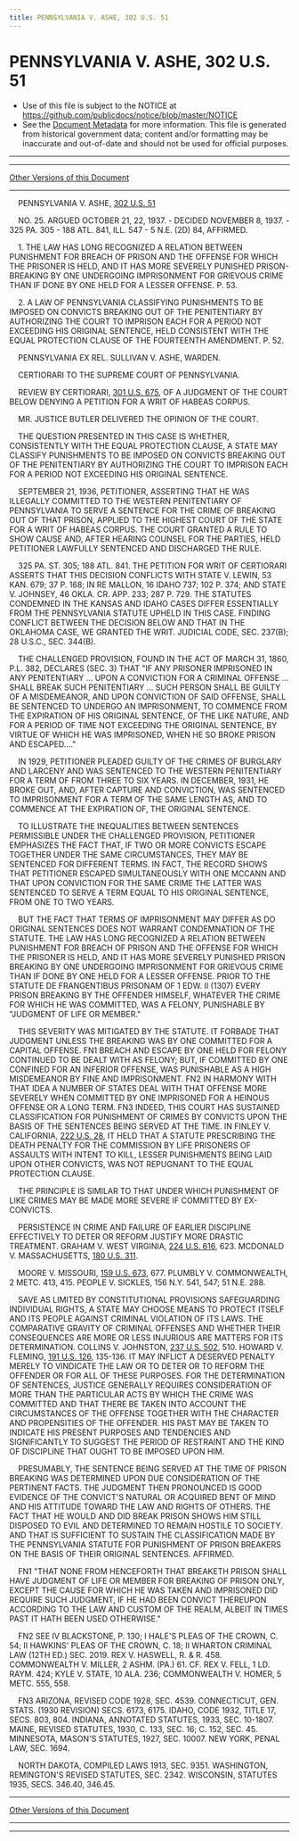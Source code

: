 ```yaml
---
title: PENNSYLVANIA V. ASHE, 302 U.S. 51
---
```


# PENNSYLVANIA V. ASHE, 302 U.S. 51

* Use of this file is subject to the NOTICE at https://github.com/publicdocs/notice/blob/master/NOTICE
* See the [Document Metadata](../../../index.md) for more information.
  This file is generated from historical government data; content and/or formatting may be inaccurate and out-of-date and should not be used for official purposes.

----------
----------

[Other Versions of this Document](https://publicdocs.github.io/go/links?ns=uslm-x&ref=%2Fus%2Fcourts%2Fscotus%2FusReporter%2F302%2F51)

----------

    PENNSYLVANIA V. ASHE, [302 U.S. 51][/us/courts/scotus/usReporter/302/51]

    NO. 25.  ARGUED OCTOBER 21, 22, 1937.  - DECIDED NOVEMBER 8, 1937.  - 325 PA. 305 - 188 ATL. 841, ILL. 547 - 5 N.E. (2D) 84, AFFIRMED.

    1.  THE LAW HAS LONG RECOGNIZED A RELATION BETWEEN PUNISHMENT FOR BREACH OF PRISON AND THE OFFENSE FOR WHICH THE PRISONER IS HELD, AND IT HAS MORE SEVERELY PUNISHED PRISON-BREAKING BY ONE UNDERGOING IMPRISONMENT FOR GRIEVOUS CRIME THAN IF DONE BY ONE HELD FOR A LESSER OFFENSE.  P. 53.

    2.  A LAW OF PENNSYLVANIA CLASSIFYING PUNISHMENTS TO BE IMPOSED ON CONVICTS BREAKING OUT OF THE PENITENTIARY BY AUTHORIZING THE COURT TO IMPRISON EACH FOR A PERIOD NOT EXCEEDING HIS ORIGINAL SENTENCE, HELD CONSISTENT WITH THE EQUAL PROTECTION CLAUSE OF THE FOURTEENTH AMENDMENT.  P. 52.

    PENNSYLVANIA EX REL. SULLIVAN V. ASHE, WARDEN.

    CERTIORARI TO THE SUPREME COURT OF PENNSYLVANIA.

    REVIEW BY CERTIORARI, [301 U.S. 675][/us/courts/scotus/usReporter/301/675], OF A JUDGMENT OF THE COURT BELOW DENYING A PETITION FOR A WRIT OF HABEAS CORPUS.

    MR. JUSTICE BUTLER DELIVERED THE OPINION OF THE COURT.

    THE QUESTION PRESENTED IN THIS CASE IS WHETHER, CONSISTENTLY WITH THE EQUAL PROTECTION CLAUSE, A STATE MAY CLASSIFY PUNISHMENTS TO BE IMPOSED ON CONVICTS BREAKING OUT OF THE PENITENTIARY BY AUTHORIZING THE COURT TO IMPRISON EACH FOR A PERIOD NOT EXCEEDING HIS ORIGINAL SENTENCE.

    SEPTEMBER 21, 1936, PETITIONER, ASSERTING THAT HE WAS ILLEGALLY COMMITTED TO THE WESTERN PENITENTIARY OF PENNSYLVANIA TO SERVE A SENTENCE FOR THE CRIME OF BREAKING OUT OF THAT PRISON, APPLIED TO THE HIGHEST COURT OF THE STATE FOR A WRIT OF HABEAS CORPUS.  THE COURT GRANTED A RULE TO SHOW CAUSE AND, AFTER HEARING COUNSEL FOR THE PARTIES, HELD PETITIONER LAWFULLY SENTENCED AND DISCHARGED THE RULE.

    325 PA. ST. 305; 188 ATL. 841.  THE PETITION FOR WRIT OF CERTIORARI ASSERTS THAT THIS DECISION CONFLICTS WITH STATE V. LEWIN, 53 KAN. 679; 37 P. 168; IN RE MALLON, 16 IDAHO 737; 102 P. 374; AND STATE V. JOHNSEY, 46 OKLA. CR. APP. 233; 287 P. 729.  THE STATUTES CONDEMNED IN THE KANSAS AND IDAHO CASES DIFFER ESSENTIALLY FROM THE PENNSYLVANIA STATUTE UPHELD IN THIS CASE.  FINDING CONFLICT BETWEEN THE DECISION BELOW AND THAT IN THE OKLAHOMA CASE, WE GRANTED THE WRIT.  JUDICIAL CODE, SEC. 237(B); 28 U.S.C., SEC. 344(B).

    THE CHALLENGED PROVISION, FOUND IN THE ACT OF MARCH 31, 1860, P.L. 382, DECLARES (SEC. 3) THAT "IF ANY PRISONER IMPRISONED IN ANY PENITENTIARY ...  UPON A CONVICTION FOR A CRIMINAL OFFENSE ...  SHALL BREAK SUCH PENITENTIARY  ...  SUCH PERSON SHALL BE GUILTY OF A MISDEMEANOR, AND UPON CONVICTION OF SAID OFFENSE, SHALL BE SENTENCED TO UNDERGO AN IMPRISONMENT, TO COMMENCE FROM THE EXPIRATION OF HIS ORIGINAL SENTENCE, OF THE LIKE NATURE, AND FOR A PERIOD OF TIME NOT EXCEEDING THE ORIGINAL SENTENCE, BY VIRTUE OF WHICH HE WAS IMPRISONED, WHEN HE SO BROKE PRISON AND ESCAPED...."

    IN 1929, PETITIONER PLEADED GUILTY OF THE CRIMES OF BURGLARY AND LARCENY AND WAS SENTENCED TO THE WESTERN PENITENTIARY FOR A TERM OF FROM THREE TO SIX YEARS.  IN DECEMBER, 1931, HE BROKE OUT, AND, AFTER CAPTURE AND CONVICTION, WAS SENTENCED TO IMPRISONMENT FOR A TERM OF THE SAME LENGTH AS, AND TO COMMENCE AT THE EXPIRATION OF, THE ORIGINAL SENTENCE.

    TO ILLUSTRATE THE INEQUALITIES BETWEEN SENTENCES PERMISSIBLE UNDER THE CHALLENGED PROVISION, PETITIONER EMPHASIZES THE FACT THAT, IF TWO OR MORE CONVICTS ESCAPE TOGETHER UNDER THE SAME CIRCUMSTANCES, THEY MAY BE SENTENCED FOR DIFFERENT TERMS.  IN FACT, THE RECORD SHOWS THAT PETITIONER ESCAPED SIMULTANEOUSLY WITH ONE MCCANN AND THAT UPON CONVICTION FOR THE SAME CRIME THE LATTER WAS SENTENCED TO SERVE A TERM EQUAL TO HIS ORIGINAL SENTENCE, FROM ONE TO TWO YEARS.

    BUT THE FACT THAT TERMS OF IMPRISONMENT MAY DIFFER AS DO ORIGINAL SENTENCES DOES NOT WARRANT CONDEMNATION OF THE STATUTE.  THE LAW HAS LONG RECOGNIZED A RELATION BETWEEN PUNISHMENT FOR BREACH OF PRISON AND THE OFFENSE FOR WHICH THE PRISONER IS HELD, AND IT HAS MORE SEVERELY PUNISHED PRISON BREAKING BY ONE UNDERGOING IMPRISONMENT FOR GRIEVOUS CRIME THAN IF DONE BY ONE HELD FOR A LESSER OFFENSE.  PRIOR TO THE STATUTE DE FRANGENTIBUS PRISONAM OF 1 EDW.  II (1307) EVERY PRISON BREAKING BY THE OFFENDER HIMSELF, WHATEVER THE CRIME FOR WHICH HE WAS COMMITTED, WAS A FELONY, PUNISHABLE BY "JUDGMENT OF LIFE OR MEMBER."

    THIS SEVERITY WAS MITIGATED BY THE STATUTE.  IT FORBADE THAT JUDGMENT UNLESS THE BREAKING WAS BY ONE COMMITTED FOR A CAPITAL OFFENSE.  FN1 BREACH AND ESCAPE BY ONE HELD FOR FELONY CONTINUED TO BE DEALT WITH AS FELONY; BUT, IF COMMITTED BY ONE CONFINED FOR AN INFERIOR OFFENSE, WAS PUNISHABLE AS A HIGH MISDEMEANOR BY FINE AND IMPRISONMENT.  FN2  IN HARMONY WITH THAT IDEA A NUMBER OF STATES DEAL WITH THAT OFFENSE MORE SEVERELY WHEN COMMITTED BY ONE IMPRISONED FOR A HEINOUS OFFENSE OR A LONG TERM.  FN3  INDEED, THIS COURT HAS SUSTAINED CLASSIFICATION FOR PUNISHMENT OF CRIMES BY CONVICTS UPON THE BASIS OF THE SENTENCES BEING SERVED AT THE TIME.  IN FINLEY V. CALIFORNIA, [222 U.S. 28][/us/courts/scotus/usReporter/222/28], IT HELD THAT A STATUTE PRESCRIBING THE DEATH PENALTY FOR THE COMMISSION BY LIFE PRISONERS OF ASSAULTS WITH INTENT TO KILL, LESSER PUNISHMENTS BEING LAID UPON OTHER CONVICTS, WAS NOT REPUGNANT TO THE EQUAL PROTECTION CLAUSE.

    THE PRINCIPLE IS SIMILAR TO THAT UNDER WHICH PUNISHMENT OF LIKE CRIMES MAY BE MADE MORE SEVERE IF COMMITTED BY EX-CONVICTS.

    PERSISTENCE IN CRIME AND FAILURE OF EARLIER DISCIPLINE EFFECTIVELY TO DETER OR REFORM JUSTIFY MORE DRASTIC TREATMENT.  GRAHAM V. WEST VIRGINIA, [224 U.S. 616][/us/courts/scotus/usReporter/224/616], 623.  MCDONALD V. MASSACHUSETTS, [180 U.S. 311][/us/courts/scotus/usReporter/180/311].

    MOORE V. MISSOURI, [159 U.S. 673][/us/courts/scotus/usReporter/159/673], 677.  PLUMBLY V. COMMONWEALTH, 2 METC.  413, 415.  PEOPLE V. SICKLES, 156 N.Y. 541, 547; 51 N.E. 288.

    SAVE AS LIMITED BY CONSTITUTIONAL PROVISIONS SAFEGUARDING INDIVIDUAL RIGHTS, A STATE MAY CHOOSE MEANS TO PROTECT ITSELF AND ITS PEOPLE AGAINST CRIMINAL VIOLATION OF ITS LAWS.  THE COMPARATIVE GRAVITY OF CRIMINAL OFFENSES AND WHETHER THEIR CONSEQUENCES ARE MORE OR LESS INJURIOUS ARE MATTERS FOR ITS DETERMINATION.  COLLINS V. JOHNSTON, [237 U.S. 502][/us/courts/scotus/usReporter/237/502], 510.  HOWARD V. FLEMING, [191 U.S. 126][/us/courts/scotus/usReporter/191/126], 135-136.  IT MAY INFLICT A DESERVED PENALTY MERELY TO VINDICATE THE LAW OR TO DETER OR TO REFORM THE OFFENDER OR FOR ALL OF THESE PURPOSES.  FOR THE DETERMINATION OF SENTENCES, JUSTICE GENERALLY REQUIRES CONSIDERATION OF MORE THAN THE PARTICULAR ACTS BY WHICH THE CRIME WAS COMMITTED AND THAT THERE BE TAKEN INTO ACCOUNT THE CIRCUMSTANCES OF THE OFFENSE TOGETHER WITH THE CHARACTER AND PROPENSITIES OF THE OFFENDER.  HIS PAST MAY BE TAKEN TO INDICATE HIS PRESENT PURPOSES AND TENDENCIES AND SIGNIFICANTLY TO SUGGEST THE PERIOD OF RESTRAINT AND THE KIND OF DISCIPLINE THAT OUGHT TO BE IMPOSED UPON HIM.

    PRESUMABLY, THE SENTENCE BEING SERVED AT THE TIME OF PRISON BREAKING WAS DETERMINED UPON DUE CONSIDERATION OF THE PERTINENT FACTS.  THE JUDGMENT THEN PRONOUNCED IS GOOD EVIDENCE OF THE CONVICT'S NATURAL OR ACQUIRED BENT OF MIND AND HIS ATTITUDE TOWARD THE LAW AND RIGHTS OF OTHERS.  THE FACT THAT HE WOULD AND DID BREAK PRISON SHOWS HIM STILL DISPOSED TO EVIL AND DETERMINED TO REMAIN HOSTILE TO SOCIETY.  AND THAT IS SUFFICIENT TO SUSTAIN THE CLASSIFICATION MADE BY THE PENNSYLVANIA STATUTE FOR PUNISHMENT OF PRISON BREAKERS ON THE BASIS OF THEIR ORIGINAL SENTENCES.  AFFIRMED.

    FN1  "THAT NONE FROM HENCEFORTH THAT BREAKETH PRISON SHALL HAVE JUDGMENT OF LIFE OR MEMBER FOR BREAKING OF PRISON ONLY, EXCEPT THE CAUSE FOR WHICH HE WAS TAKEN AND IMPRISONED DID REQUIRE SUCH JUDGMENT, IF HE HAD BEEN CONVICT THEREUPON ACCORDING TO THE LAW AND CUSTOM OF THE REALM, ALBEIT IN TIMES PAST IT HATH BEEN USED OTHERWISE."

    FN2  SEE IV BLACKSTONE, P. 130; I HALE'S PLEAS OF THE CROWN, C. 54; II HAWKINS' PLEAS OF THE CROWN, C. 18; II WHARTON CRIMINAL LAW (12TH ED.)  SEC.  2019.  REX V. HASWELL, R. & R. 458.  COMMONWEALTH V. MILLER, 2 ASHM.  (PA.)  61.  CF. REX V. FELL, 1 LD. RAYM.  424; KYLE V. STATE, 10 ALA. 236; COMMONWEALTH V. HOMER, 5 METC.  555, 558.

    FN3  ARIZONA, REVISED CODE 1928, SEC. 4539.  CONNECTICUT, GEN. STATS. (1930 REVISION) SECS. 6173, 6175.  IDAHO, CODE 1932, TITLE 17, SECS. 803, 804.  INDIANA, ANNOTATED STATUTES, 1933, SEC. 10-1807.  MAINE, REVISED STATUTES, 1930, C. 133, SEC. 16; C. 152, SEC. 45.  MINNESOTA, MASON'S STATUTES, 1927, SEC. 10007.  NEW YORK, PENAL LAW, SEC. 1694.

    NORTH DAKOTA, COMPILED LAWS 1913, SEC. 9351.  WASHINGTON, REMINGTON'S REVISED STATUTES, SEC. 2342.  WISCONSIN, STATUTES 1935, SECS. 346.40, 346.45.

----------

[Other Versions of this Document](https://publicdocs.github.io/go/links?ns=uslm-x&ref=%2Fus%2Fcourts%2Fscotus%2FusReporter%2F302%2F51)

----------
----------

[/us/courts/scotus/usReporter/302/51]: https://publicdocs.github.io/go/links?ns=uslm-x&ref=%2Fus%2Fcourts%2Fscotus%2FusReporter%2F302%2F51
[/us/courts/scotus/usReporter/301/675]: https://publicdocs.github.io/go/links?ns=uslm-x&ref=%2Fus%2Fcourts%2Fscotus%2FusReporter%2F301%2F675
[/us/courts/scotus/usReporter/222/28]: https://publicdocs.github.io/go/links?ns=uslm-x&ref=%2Fus%2Fcourts%2Fscotus%2FusReporter%2F222%2F28
[/us/courts/scotus/usReporter/224/616]: https://publicdocs.github.io/go/links?ns=uslm-x&ref=%2Fus%2Fcourts%2Fscotus%2FusReporter%2F224%2F616
[/us/courts/scotus/usReporter/180/311]: https://publicdocs.github.io/go/links?ns=uslm-x&ref=%2Fus%2Fcourts%2Fscotus%2FusReporter%2F180%2F311
[/us/courts/scotus/usReporter/159/673]: https://publicdocs.github.io/go/links?ns=uslm-x&ref=%2Fus%2Fcourts%2Fscotus%2FusReporter%2F159%2F673
[/us/courts/scotus/usReporter/237/502]: https://publicdocs.github.io/go/links?ns=uslm-x&ref=%2Fus%2Fcourts%2Fscotus%2FusReporter%2F237%2F502
[/us/courts/scotus/usReporter/191/126]: https://publicdocs.github.io/go/links?ns=uslm-x&ref=%2Fus%2Fcourts%2Fscotus%2FusReporter%2F191%2F126


